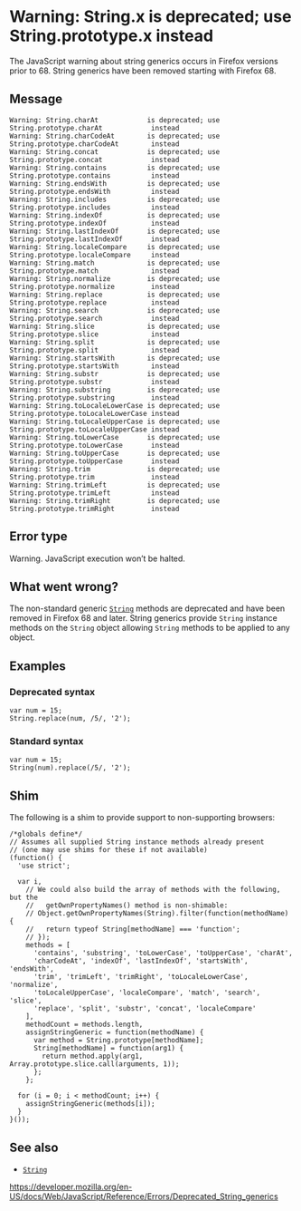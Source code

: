 Warning: String.x is deprecated; use String.prototype.x instead
===============================================================

The JavaScript warning about string generics occurs in Firefox versions prior to 68. String generics have been removed starting with Firefox 68.

Message
-------

    Warning: String.charAt            is deprecated; use String.prototype.charAt            instead
    Warning: String.charCodeAt        is deprecated; use String.prototype.charCodeAt        instead
    Warning: String.concat            is deprecated; use String.prototype.concat            instead
    Warning: String.contains          is deprecated; use String.prototype.contains          instead
    Warning: String.endsWith          is deprecated; use String.prototype.endsWith          instead
    Warning: String.includes          is deprecated; use String.prototype.includes          instead
    Warning: String.indexOf           is deprecated; use String.prototype.indexOf           instead
    Warning: String.lastIndexOf       is deprecated; use String.prototype.lastIndexOf       instead
    Warning: String.localeCompare     is deprecated; use String.prototype.localeCompare     instead
    Warning: String.match             is deprecated; use String.prototype.match             instead
    Warning: String.normalize         is deprecated; use String.prototype.normalize         instead
    Warning: String.replace           is deprecated; use String.prototype.replace           instead
    Warning: String.search            is deprecated; use String.prototype.search            instead
    Warning: String.slice             is deprecated; use String.prototype.slice             instead
    Warning: String.split             is deprecated; use String.prototype.split             instead
    Warning: String.startsWith        is deprecated; use String.prototype.startsWith        instead
    Warning: String.substr            is deprecated; use String.prototype.substr            instead
    Warning: String.substring         is deprecated; use String.prototype.substring         instead
    Warning: String.toLocaleLowerCase is deprecated; use String.prototype.toLocaleLowerCase instead
    Warning: String.toLocaleUpperCase is deprecated; use String.prototype.toLocaleUpperCase instead
    Warning: String.toLowerCase       is deprecated; use String.prototype.toLowerCase       instead
    Warning: String.toUpperCase       is deprecated; use String.prototype.toUpperCase       instead
    Warning: String.trim              is deprecated; use String.prototype.trim              instead
    Warning: String.trimLeft          is deprecated; use String.prototype.trimLeft          instead
    Warning: String.trimRight         is deprecated; use String.prototype.trimRight         instead

Error type
----------

Warning. JavaScript execution won’t be halted.

What went wrong?
----------------

The non-standard generic [`String`](../global_objects/string) methods are deprecated and have been removed in Firefox 68 and later. String generics provide `String` instance methods on the `String` object allowing `String` methods to be applied to any object.

Examples
--------

### Deprecated syntax

    var num = 15;
    String.replace(num, /5/, '2');

### Standard syntax

    var num = 15;
    String(num).replace(/5/, '2');

Shim
----

The following is a shim to provide support to non-supporting browsers:

    /*globals define*/
    // Assumes all supplied String instance methods already present
    // (one may use shims for these if not available)
    (function() {
      'use strict';

      var i,
        // We could also build the array of methods with the following, but the
        //   getOwnPropertyNames() method is non-shimable:
        // Object.getOwnPropertyNames(String).filter(function(methodName) {
        //   return typeof String[methodName] === 'function';
        // });
        methods = [
          'contains', 'substring', 'toLowerCase', 'toUpperCase', 'charAt',
          'charCodeAt', 'indexOf', 'lastIndexOf', 'startsWith', 'endsWith',
          'trim', 'trimLeft', 'trimRight', 'toLocaleLowerCase', 'normalize',
          'toLocaleUpperCase', 'localeCompare', 'match', 'search', 'slice',
          'replace', 'split', 'substr', 'concat', 'localeCompare'
        ],
        methodCount = methods.length,
        assignStringGeneric = function(methodName) {
          var method = String.prototype[methodName];
          String[methodName] = function(arg1) {
            return method.apply(arg1, Array.prototype.slice.call(arguments, 1));
          };
        };

      for (i = 0; i < methodCount; i++) {
        assignStringGeneric(methods[i]);
      }
    }());

See also
--------

-   [`String`](../global_objects/string)

<a href="https://developer.mozilla.org/en-US/docs/Web/JavaScript/Reference/Errors/Deprecated_String_generics" class="_attribution-link">https://developer.mozilla.org/en-US/docs/Web/JavaScript/Reference/Errors/Deprecated_String_generics</a>
